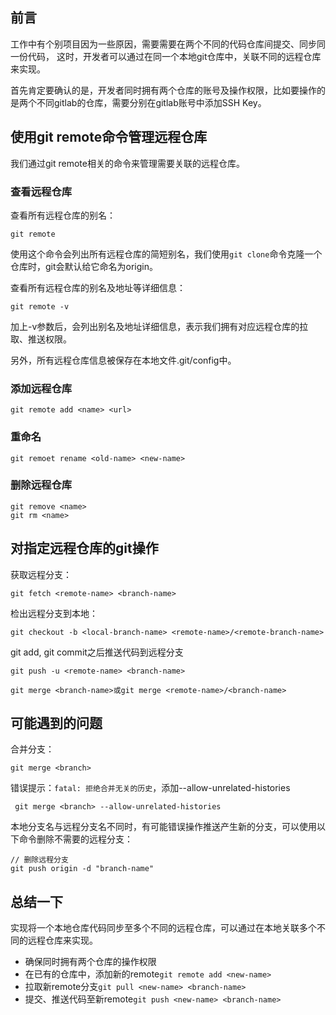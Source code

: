 ## 前言
工作中有个别项目因为一些原因，需要需要在两个不同的代码仓库间提交、同步同一份代码，
这时，开发者可以通过在同一个本地git仓库中，关联不同的远程仓库来实现。

首先肯定要确认的是，开发者同时拥有两个仓库的账号及操作权限，比如要操作的是两个不同gitlab的仓库，需要分别在gitlab账号中添加SSH Key。

## 使用git remote命令管理远程仓库
我们通过git remote相关的命令来管理需要关联的远程仓库。

### 查看远程仓库
查看所有远程仓库的别名：
```
git remote
```
使用这个命令会列出所有远程仓库的简短别名，我们使用`git clone`命令克隆一个仓库时，git会默认给它命名为origin。

查看所有远程仓库的别名及地址等详细信息：
```
git remote -v
```
加上-v参数后，会列出别名及地址详细信息，表示我们拥有对应远程仓库的拉取、推送权限。

另外，所有远程仓库信息被保存在本地文件.git/config中。

### 添加远程仓库
```
git remote add <name> <url>
```

### 重命名
```
git remoet rename <old-name> <new-name>
```

### 删除远程仓库
```
git remove <name>
git rm <name>
```

## 对指定远程仓库的git操作
获取远程分支：
```
git fetch <remote-name> <branch-name>
```

检出远程分支到本地：
```
git checkout -b <local-branch-name> <remote-name>/<remote-branch-name>
```


git add, git commit之后推送代码到远程分支
```
git push -u <remote-name> <branch-name>
```


```
git merge <branch-name>或git merge <remote-name>/<branch-name>
```

## 可能遇到的问题
合并分支：
```
git merge <branch>
```
错误提示：`fatal: 拒绝合并无关的历史`，添加--allow-unrelated-histories

```
 git merge <branch> --allow-unrelated-histories 
```
本地分支名与远程分支名不同时，有可能错误操作推送产生新的分支，可以使用以下命令删除不需要的远程分支：

```
// 删除远程分支
git push origin -d "branch-name" 
```

## 总结一下
实现将一个本地仓库代码同步至多个不同的远程仓库，可以通过在本地关联多个不同的远程仓库来实现。
- 确保同时拥有两个仓库的操作权限
- 在已有的仓库中，添加新的remote`git remote add <new-name>`
- 拉取新remote分支`git pull <new-name> <branch-name>`
- 提交、推送代码至新remote`git push <new-name> <branch-name>`


